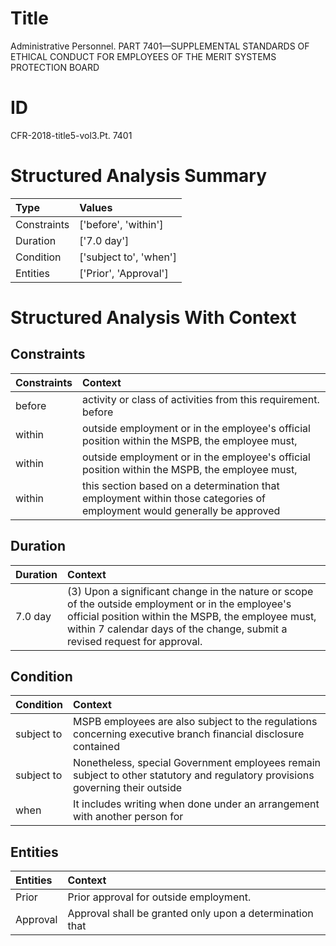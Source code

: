 # Title

 Administrative Personnel. PART 7401—SUPPLEMENTAL STANDARDS OF ETHICAL CONDUCT FOR EMPLOYEES OF THE MERIT SYSTEMS PROTECTION BOARD


# ID

 CFR-2018-title5-vol3.Pt. 7401


# Structured Analysis Summary

| Type        | Values                 |
|:------------|:-----------------------|
| Constraints | ['before', 'within']   |
| Duration    | ['7.0 day']            |
| Condition   | ['subject to', 'when'] |
| Entities    | ['Prior', 'Approval']  |


# Structured Analysis With Context

 


## Constraints

| Constraints   | Context                                                                                                                 |
|:--------------|:------------------------------------------------------------------------------------------------------------------------|
| before        | activity or class of activities from this requirement. before                                                           |
| within        | outside employment or in the employee's official position within  the MSPB, the employee must,                          |
| within        | outside employment or in the employee's official position within  the MSPB, the employee must,                          |
| within        | this section based on a determination that employment within those categories of employment would generally be approved |


## Duration

| Duration   | Context                                                                                                                                                                                                                                |
|:-----------|:---------------------------------------------------------------------------------------------------------------------------------------------------------------------------------------------------------------------------------------|
| 7.0 day    | (3) Upon a significant change in the nature or scope of the outside employment or in the employee's official position within the MSPB, the employee must, within 7 calendar days of the change, submit a revised request for approval. |


## Condition

| Condition   | Context                                                                                                                        |
|:------------|:-------------------------------------------------------------------------------------------------------------------------------|
| subject to  | MSPB employees are also  subject to the regulations concerning executive branch financial disclosure contained                 |
| subject to  | Nonetheless, special Government employees remain  subject to other statutory and regulatory provisions governing their outside |
| when        | It includes writing  when done under an arrangement with another person for                                                    |


## Entities

| Entities   | Context                                                  |
|:-----------|:---------------------------------------------------------|
| Prior      | Prior  approval for outside employment.                  |
| Approval   | Approval shall be granted only upon a determination that |


